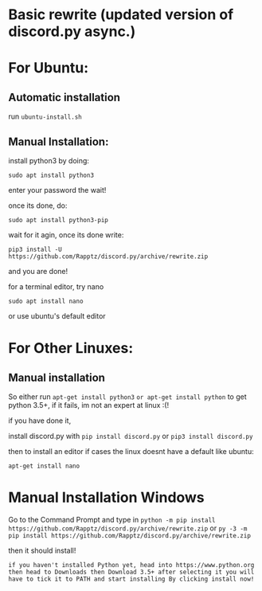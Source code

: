 # Basic rewrite (updated version of discord.py async.)

# For Ubuntu:

## Automatic installation
run `ubuntu-install.sh`

## Manual Installation:
install python3 by doing:

`sudo apt install python3`

enter your password the wait!

once its done, do:

`sudo apt install python3-pip`

wait for it agin, once its done write:

`pip3 install -U https://github.com/Rapptz/discord.py/archive/rewrite.zip`

and you are done!

for a terminal editor, try nano

`sudo apt install nano`

or use ubuntu's default editor

# For Other Linuxes:

## Manual installation

So either run `apt-get install python3` `or apt-get install python` to get python 3.5+, if it fails, im not an expert at linux :(!

if you have done it,

install discord.py with `pip install discord.py` or `pip3 install discord.py`

then to install an editor if cases the linux doesnt have a default like ubuntu:

`apt-get install nano`

# Manual Installation Windows

Go to the Command Prompt and type in `python -m pip install https://github.com/Rapptz/discord.py/archive/rewrite.zip` or `py -3 -m pip install https://github.com/Rapptz/discord.py/archive/rewrite.zip`

then it should install!



```if you haven't installed Python yet, head into https://www.python.org then head to Downloads then Download 3.5+ after selecting it you will have to tick it to PATH and start installing By clicking install now!```
